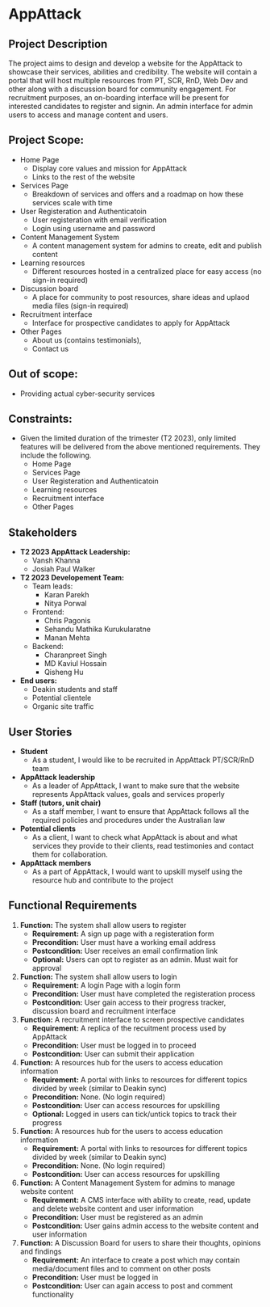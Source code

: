 # AppAttack 

## Project Description

The project aims to design and develop a website for the AppAttack to showcase their services, abilities and credibility. The website will contain a portal that will host multiple resources from PT, SCR, RnD, Web Dev and other along with a discussion board for community engagement. For recruitment purposes, an on-boarding interface will be present for interested candidates to register and signin. An admin interface for admin users to access and manage content and users.

## Project Scope:

- Home Page
    - Display core values and mission for AppAttack
    - Links to the rest of the website
- Services Page
    - Breakdown of services and offers and a roadmap on how these services scale with time
- User Registeration and Authenticatoin
    - User registeration with email verification
    - Login using username and password
- Content Management System
    - A content management system for admins to create, edit and publish content
- Learning resources
    - Different resources hosted in a centralized place for easy access (no sign-in required)
- Discussion board
    - A place for community to post resources, share ideas and uplaod media files (sign-in required)
- Recruitment interface
    - Interface for prospective candidates to apply for AppAttack
- Other Pages
    - About us (contains testimonials), 
    - Contact us 

## Out of scope:
- Providing actual cyber-security services

## Constraints:
- Given the limited duration of the trimester (T2 2023), only limited features will be delivered from the above mentioned requirements. They include the following.
    - Home Page
    - Services Page
    - User Registeration and Authenticatoin
    - Learning resources
    - Recruitment interface
    - Other Pages

## Stakeholders
- **T2 2023 AppAttack Leadership:** 
    - Vansh Khanna
    - Josiah Paul Walker
- **T2 2023 Developement Team:** 
    - Team leads:
        - Karan Parekh
        - Nitya Porwal
    - Frontend:
        - Chris Pagonis
        - Sehandu Mathika Kurukularatne
        - Manan Mehta
    - Backend:
        - Charanpreet Singh
        - MD Kaviul Hossain
        - Qisheng Hu
- **End users:** 
    - Deakin students and staff
    - Potential clientele 
    - Organic site traffic

## User Stories
- **Student**
    - As a student, I would like to be recruited in AppAttack PT/SCR/RnD team
- **AppAttack leadership**
    - As a leader of AppAttack, I want to make sure that the website represents AppAttack values, goals and services properly
- **Staff (tutors, unit chair)**
    - As a staff member, I want to ensure that AppAttack follows all the required policies and procedures under the Australian law
- **Potential clients**
    - As a client, I want to check what AppAttack is about and what services they provide to their clients, read testimonies and contact them for collaboration.
- **AppAttack members**
    - As a part of AppAttack, I would want to upskill myself using the resource hub and contribute to the project

## Functional Requirements

1. **Function:** The system shall allow users to register 
    - **Requirement:** A sign up page with a registeration form
    - **Precondition:** User must have a working email address
    - **Postcondition:** User receives an email confirmation link
    - **Optional:** Users can opt to register as an admin. Must wait for approval
1. **Function:** The system shall allow users to login
    - **Requirement:** A login Page with a login form
    - **Precondition:** User must have completed the registeration process
    - **Postcondition:** User gain access to their progress tracker, discussion board and recruitment interface
1. **Function:** A recruitment interface to screen prospective candidates
    - **Requirement:** A replica of the recuitment process used by AppAttack 
    - **Precondition:** User must be logged in to proceed
    - **Postcondition:** User can submit their application
1. **Function:** A resources hub for the users to access education information
    - **Requirement:** A portal with links to resources for different topics divided by week (similar to Deakin sync)
    - **Precondition:** None. (No login required)
    - **Postcondition:** User can access resources for upskilling
    - **Optional:** Logged in users can tick/untick topics to track their progress
1. **Function:** A resources hub for the users to access education information
    - **Requirement:** A portal with links to resources for different topics divided by week (similar to Deakin sync)
    - **Precondition:** None. (No login required)
    - **Postcondition:** User can access resources for upskilling
1. **Function:** A Content Management System for admins to manage website content
    - **Requirement:** A CMS interface with ability to create, read, update and delete website content and user information
    - **Precondition:** User must be registered as an admin 
    - **Postcondition:** User gains admin access to the website content and user information 
1. **Function:** A Discussion Board for users to share their thoughts, opinions and findings
    - **Requirement:** An interface to create a post which may contain media/document files and to comment on other posts
    - **Precondition:** User must be logged in
    - **Postcondition:** User can again access to post and comment functionality

